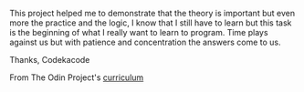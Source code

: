 This project helped me to demonstrate that the theory is important but even more the practice and the logic, I know that I still have to learn but this task is the beginning of what I really want to learn to program.
Time plays against us but with patience and concentration the answers come to us.

Thanks, Codekacode

From The Odin Project's [curriculum](http://www.theodinproject.com/courses/web-development-101/lessons/html-css)
